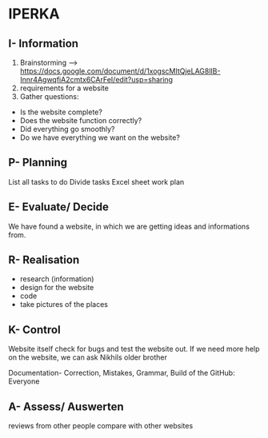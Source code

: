 # IPERKA

## I- Information

1. Brainstorming --> https://docs.google.com/document/d/1xogscMItQjeLAG8lIB-Innr4AgwqfiA2cmtx6CArFeI/edit?usp=sharing
2.  requirements for a website
3. Gather questions:

- Is the website complete?
- Does the website function correctly?
- Did everything go smoothly?
- Do we have everything we want on the website?
  
  
 
## P- Planning 
List all tasks to do
Divide tasks
Excel sheet work plan



## E- Evaluate/ Decide
We have found a website, in which we are getting ideas and informations from.



## R- Realisation
- research (information)
- design for the website
- code
- take pictures of the places



## K- Control

Website itself
check for bugs and test the website out. 
If we need more help on the website, we can ask Nikhils older brother

Documentation- Correction, Mistakes, Grammar, Build of the GitHub:
Everyone

## A- Assess/ Auswerten
reviews from other people 
compare with other websites


